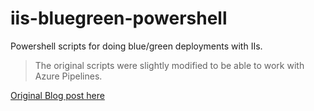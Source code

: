 # iis-bluegreen-powershell

Powershell scripts for doing blue/green deployments with IIs.

> The original scripts were slightly modified to be able to work with Azure Pipelines.

[Original Blog post here](https://www.offerzen.com/blog/zero-downtime-deployments-in-an-iis-world)
